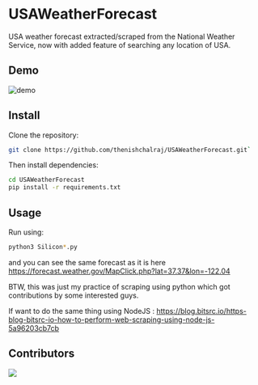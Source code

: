 # USAWeatherForecast
USA weather forecast extracted/scraped from the National Weather Service, now with added feature of searching any location of USA.

## Demo
<!-- ![alt text](https://github.com/[username]/[reponame]/blob/[branch]/image.jpg?raw=true) -->
![demo](https://github.com/thenishchalraj/USAWeatherForecast/blob/dev/demo.png?raw=true)

## Install
Clone the repository:

```sh
git clone https://github.com/thenishchalraj/USAWeatherForecast.git`
```

Then install dependencies:

```sh
cd USAWeatherForecast
pip install -r requirements.txt
```

## Usage
Run using:
```sh
python3 Silicon*.py
```
and you can see the same forecast as it is here https://forecast.weather.gov/MapClick.php?lat=37.37&lon=-122.04


BTW, this was just my practice of scraping using python which got contributions by some interested guys.

If want to do the same thing using NodeJS : https://blog.bitsrc.io/https-blog-bitsrc-io-how-to-perform-web-scraping-using-node-js-5a96203cb7cb

## Contributors
[![](https://opencollective.com/USAWeatherForecast/contributors.svg?width=890&button=false)](https://github.com/remarkablemark/USAWeatherForecast/graphs/contributors)
<!-- [![](https://opencollective.com/html-react-parser/contributors.svg?width=890&button=false)](https://github.com/remarkablemark/html-react-parser/graphs/contributors)
 -->
